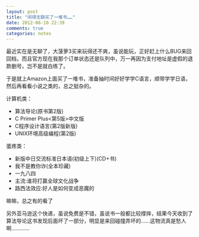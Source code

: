 ```yaml
---
layout: post
title: "闲得无聊买了一堆书……"
date: 2012-06-10 22:39
comments: true
categories: notes
---
```


最近实在是无聊了，大菠萝3买来玩得还不爽，虽说能玩，正好赶上什么BUG来回回档，而且官方现在我那个订单状态还是队列中，万一再因为支付地址是虚假的退款删号，岂不是就白练了。

于是就上Amazon上面买了一堆书，准备抽时间好好学学C语言，顺带学学日语，然后再看看小说之类的，总之挺杂的。

计算机类：

* 算法导论(原书第2版)
* C Primer Plus<第5版>中文版
* C程序设计语言(第2版新版)
* UNIX环境高级编程(第2版)

蛋疼类：

* 新版中日交流标准日本语(初级上下)(CD+书)
* 我不是教你诈(全本珍藏)
* 一九八四
* 主流:谁将打赢全球文化战争
* 路西法效应:好人是如何变成恶魔的

嘛嘛，总之有的看了


另外亚马逊这个快递，虽说免费是不错，虽说书一般都比较撑摔，结果今天收到了算法导论这书发现后面坏了一部分，明显是来回碰撞弄坏的……这物流真是愁人啊…………